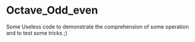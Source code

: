 # Octave_Odd_even

Some Useless code to demonstrate the comprehension of some operation and to test some tricks ;)
